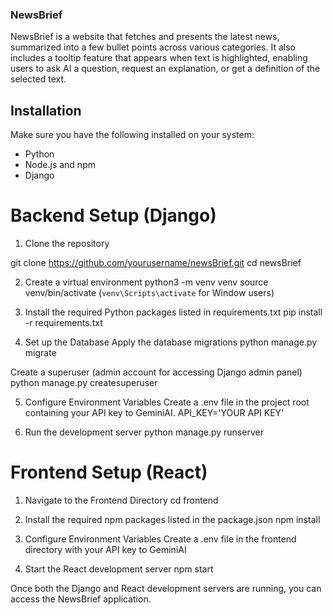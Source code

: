 ### NewsBrief
NewsBrief is a website that fetches and presents the latest news, summarized 
into a few bullet points across various categories. It also includes a tooltip 
feature that appears when text is highlighted, enabling users to ask AI a question, 
request an explanation, or get a definition of the selected text.

## Installation
Make sure you have the following installed on your system:
* Python 
* Node.js and npm
* Django

# Backend Setup (Django)
1. Clone the repository

git clone https://github.com/yourusername/newsBrief.git
cd newsBrief

2. Create a virtual environment
python3 -m venv venv
source venv/bin/activate (`venv\Scripts\activate` for Window users)

3. Install the required Python packages listed in requirements.txt
pip install -r requirements.txt

4. Set up the Database
Apply the database migrations 
python manage.py migrate

Create a superuser (admin account for accessing Django admin panel)
python manage.py createsuperuser

5. Configure Environment Variables
Create a .env file in the project root containing your API key to GeminiAI.
API_KEY='YOUR API KEY'

6. Run the development server
python manage.py runserver

# Frontend Setup (React)
1. Navigate to the Frontend Directory
cd frontend

2. Install the required npm packages listed in the package.json
npm install

3. Configure Environment Variables
Create a .env file in the frontend directory with your API key to GeminiAI

4. Start the React development server
npm start

Once both the Django and React development servers are running, 
you can access the NewsBrief application.